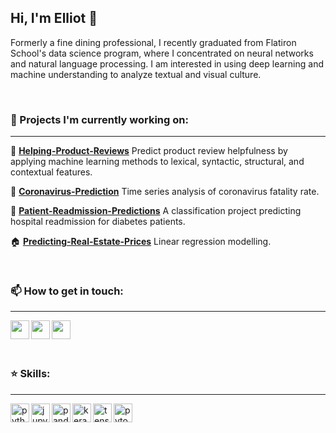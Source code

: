 ## Hi, I'm Elliot 👋

Formerly a fine dining professional, I recently graduated from Flatiron School's data science program, where I concentrated on neural networks and natural language processing. I am interested in using deep learning and machine understanding to analyze textual and visual culture.

<br>

### :telescope: Projects I'm currently working on:
---
:100: [**Helping-Product-Reviews**](https://github.com/thisiselliot/HelpingProductReviews)
Predict product review helpfulness by applying machine learning methods to lexical, syntactic, structural, and contextual features.

:syringe: [**Coronavirus-Prediction**](https://github.com/thisiselliot/Coronavirus-Prediction)
Time series analysis of coronavirus fatality rate.

:hospital: [**Patient-Readmission-Predictions**](https://github.com/thisiselliot/Patient-Readmission-Predictions)
A classification project predicting hospital readmission for diabetes patients.

:house: [**Predicting-Real-Estate-Prices**](https://github.com/thisiselliot/Predicting-Real-Estate-Prices-in-King-County-WA)
Linear regression modelling.

<br>

### :mailbox: How to get in touch:
---
<p>
  <a href="https://www.linkedin.com/in/elliot-macy/" target="blank"><img align="left" src="https://cdn.jsdelivr.net/npm/simple-icons@3.0.1/icons/linkedin.svg" height="30" width="30" /></a>
  <a href="https://elimacy.medium.com/" target="blank"><img align="left" src="https://cdn.jsdelivr.net/npm/simple-icons@3.0.1/icons/medium.svg"  height="30" width="30" /></a>
  <a href="https://twitter.com/EliMacy/" target="blank"><img align="left" src="https://cdn.jsdelivr.net/npm/simple-icons@3.0.1/icons/twitter.svg"  height="30" width="30" /></a>
</p>


<br>
<br>
<br>

### :star: Skills:
---
<p align="left">
  <img src="https://cdn.jsdelivr.net/npm/simple-icons@3.0.1/icons/python.svg" alt="python" align="left" width="30" height="30"/>
  <img src="https://cdn.jsdelivr.net/npm/simple-icons@3.0.1/icons/jupyter.svg" alt="jupyter" align="left" width="30" height="30"/>
  <img src="https://cdn.jsdelivr.net/npm/simple-icons@3.0.1/icons/pandas.svg" alt="pandas" align="left" width="30" height="30"/>
  <img src="https://cdn.jsdelivr.net/npm/simple-icons@3.0.1/icons/keras.svg" alt="keras" align="left" width="30" height="30"/>
  <img src="https://cdn.jsdelivr.net/npm/simple-icons@3.0.1/icons/tensorflow.svg" alt="tensorflow" align="left" width="30" height="30"/>
  <img src="https://cdn.jsdelivr.net/npm/simple-icons@3.0.1/icons/pytorch.svg" alt="pytorch" align="left" width="30" height="30"/>
</p>

<br>

<!--
**thisiselliot/thisiselliot** is a ✨ _special_ ✨ repository because its `README.md` (this file) appears on your GitHub profile.

Here are some ideas to get you started:

- 🔭 I’m currently working on ...
- 🌱 I’m currently learning ...
- 👯 I’m looking to collaborate on ...
- 🤔 I’m looking for help with ...
- 💬 Ask me about ...
- 📫 How to reach me: ...
- 😄 Pronouns: ...
- ⚡ Fun fact: ...
-->
